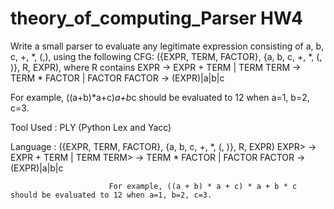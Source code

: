 # theory_of_computing_Parser HW4
Write a small parser to evaluate any legitimate expression consisting of a, b, c, +, *, (,), 
using the following CFG: ({EXPR, TERM, FACTOR}, {a, b, c, +, *, (, )}, R, EXPR), where R contains 
EXPR -> EXPR + TERM | TERM
TERM -> TERM * FACTOR | FACTOR
FACTOR -> (EXPR)|a|b|c

For example, ((a+b)*a+c)*a+b*c should be evaluated to 12 when a=1, b=2, c=3.

Tool Used : PLY (Python Lex and Yacc)

Language : ({EXPR, TERM, FACTOR}, {a, b, c, +, *, (, )}, R, EXPR)
                  EXPR> -> EXPR + TERM | TERM
                  TERM> -> TERM * FACTOR | FACTOR
                  FACTOR -> (EXPR)|a|b|c

                          For example, ((a + b) * a + c) * a + b * c should be evaluated to 12 when a=1, b=2, c=3.
